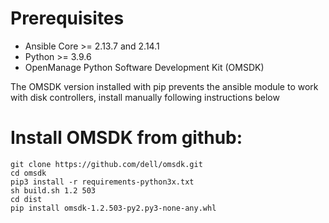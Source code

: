 # Prerequisites
- Ansible Core >= 2.13.7 and 2.14.1
- Python >= 3.9.6
- OpenManage Python Software Development Kit (OMSDK)

The OMSDK version installed with pip prevents the ansible module to work with disk controllers, install manually following instructions below

# Install OMSDK from github:

```
git clone https://github.com/dell/omsdk.git
cd omsdk
pip3 install -r requirements-python3x.txt
sh build.sh 1.2 503
cd dist
pip install omsdk-1.2.503-py2.py3-none-any.whl
```
